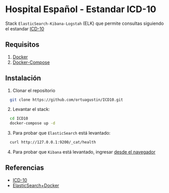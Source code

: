# Hospital Español - Estandar ICD-10

Stack `ElasticSearch-Kibana-Logstah` (ELK) que permite consultas siguiendo el estandar [ICD-10](https://en.wikipedia.org/wiki/ICD-10)

## Requisitos

1. [Docker](https://www.docker.com/)
2. [Docker-Compose](https://docs.docker.com/compose/)

## Instalación

1. Clonar el repositorio

```bash
  git clone https://github.com/ortuagustin/ICD10.git
```

2. Levantar el stack:

```bash
  cd ICD10
  docker-compose up -d
```

3. Para probar que `ElasticSearch` está levantado:

```bash
  curl http://127.0.0.1:9200/_cat/health
```
4. Para probar que `Kibana` está levantado, ingresar [desde el navegador](http://localhost:5601)

## Referencias

* [ICD-10](https://en.wikipedia.org/wiki/ICD-10)
* [ElasticSearch+Docker](https://www.elastic.co/guide/en/elasticsearch/reference/current/docker.html)
